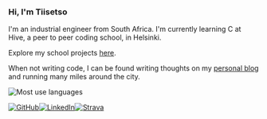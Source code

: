 ### Hi, I'm Tiisetso

I'm an industrial engineer from South Africa. I'm currently learning C at Hive, a peer to peer coding school, in Helsinki.

Explore my school projects [here](https://github.com/Tiisetso/Hive).

When not writing code, I can be found writing thoughts on my [personal blog](https://tiiset.so/) and running many miles around the city. 

<img src="https://github-readme-stats.vercel.app/api/top-langs?username=tiisetso&show_icons=true&locale=en&layout=compact&theme=dark" alt="Most use languages" />

[![GitHub](https://img.shields.io/badge/GitHub-181717?logo=github&style=for-the-badge)](https://github.com/Tiisetso)[![LinkedIn](https://img.shields.io/badge/LinkedIn-0A66C2?logo=linkedin&style=for-the-badge&logoColor=white)](https://www.linkedin.com/in/tiisetso/)[![Strava](https://img.shields.io/badge/-Strava-FC4C02?style=for-the-badge&logo=strava&logoColor=white)](https://www.strava.com/athletes/203057)

